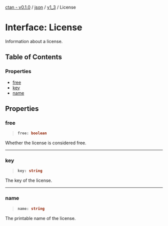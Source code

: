 [ctan - v0.1.0](../README.md) / [json](../modules/json.md) / [v1\_3](../modules/json.v1_3.md) / License

# Interface: License

Information about a license.

## Table of Contents

### Properties

- [free](json.v1_3.License.md#free)
- [key](json.v1_3.License.md#key)
- [name](json.v1_3.License.md#name)

## Properties

### free

> <b>
>
> ```typescript
> free: boolean
> ```
>
> </b>

Whether the license is considered free.

<dl>

</dl>

___

### key

> <b>
>
> ```typescript
> key: string
> ```
>
> </b>

The key of the license.

<dl>

</dl>

___

### name

> <b>
>
> ```typescript
> name: string
> ```
>
> </b>

The printable name of the license.

<dl>

</dl>
